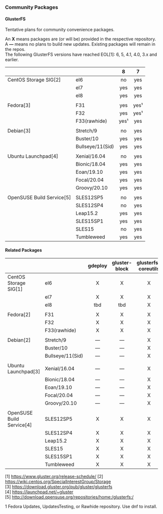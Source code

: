 ### Community Packages

#### GlusterFS

Tentative plans for community convenience packages.

An **X** means packages are (or will be) provided in the respective repository.  
A **—** means no plans to build new updates. Existing packages will remain in the repos.  
The following GlusterFS versions have reached EOL[1]: 6, 5, 4.1, 4.0, 3.x and earlier.

|              |                |     8     |     7     |
|--------------|----------------|:---------:|:---------:|
|CentOS Storage SIG[2]|el6      |    no     |    yes    |
|              |el7             |    yes    |    yes    |
|              |el8             |    yes    |    yes    |
|              |                |           |           |
|Fedora[3]     |F31             |    yes    |    yes¹   |
|              |F32             |    yes    |    yes¹   |
|              |F33(rawhide)    |    yes¹   |    yes    |
|              |                |           |           |
|Debian[3]     |Stretch/9       |     no    |    yes    |
|              |Buster/10       |    yes    |    yes    |
|              |Bullseye/11(Sid)|    yes    |    yes    |
|              |                |           |           |
|Ubuntu Launchpad[4]|Xenial/16.04    |    no     |    yes    |
|              |Bionic/18.04    |    yes    |    yes    |
|              |Eoan/19.10      |    yes    |    yes    |
|              |Focal/20.04     |    yes    |    yes    |
|              |Groovy/20.10    |    yes    |    yes    |
|              |                |           |           |
|OpenSUSE Build Service[5]|SLES12SP5    |    no     |    yes    |
|              |SLES12SP4       |    no     |    yes    |
|              |Leap15.2        |    yes    |    yes    |
|              |SLES15SP1       |    yes    |    yes    |
|              |SLES15          |    no     |    yes    |
|              |Tumbleweed      |    yes    |    yes    |

#### Related Packages

|              |                | gdeploy | gluster-block | glusterfs-coreutils | nfs-ganesha | storhaug | Samba |
|--------------|----------------|:-------:|:--------:|:----------:|:-----------:|:--------:|:-----:|
|CentOS Storage SIG[1]|el6             |    X    |     X    |     X      |      X      |     X    |   ?   |
|              |el7             |    X    |     X    |     X      |      X      |     X    |   ?   |
|              |el8             |   tbd   |    tbd   |     X      |      X      |    tbd   |   ?   |
|              |                |         |          |            |             |          |       |
|Fedora[2]     |F31             |    X    |     X    |     X      |      X      |     X    |   ?   |
|              |F32             |    X    |     X    |     X      |      X      |     X    |   ?   |
|              |F33(rawhide)    |    X    |     X    |     X      |      X      |     X    |   ?   |
|              |                |         |          |            |             |          |       |
|Debian[2]     |Stretch/9       |    —    |     —    |     X      |      X      |     X    |   ?   |
|              |Buster/10       |    —    |     —    |     X      |      X      |     X    |   ?   |
|              |Bullseye/11(Sid)|    —    |     —    |     X      |      X      |     X    |   ?   |
|              |                |         |          |            |             |          |       |
|Ubuntu Launchpad[3]|Xenial/16.04    |    —    |     —    |     X      |      X      |     X    |   ?   |
|              |Bionic/18.04    |    —    |     —    |     X      |      X      |     X    |   ?   |
|              |Eoan/19.10      |    —    |     —    |     X      |      X      |     X    |   ?   |
|              |Focal/20.04     |    —    |     —    |     X      |      X      |     X    |   ?   |
|              |Groovy/20.10    |    —    |     —    |     X      |      X      |     X    |   ?   |
|              |                |         |          |            |             |          |       |
|OpenSUSE Build Service[4]|SLES12SP5       |    X     |     X    |     X       |      X      |     X    |   ?   |
|              |SLES12SP4       |    X    |     X    |     X      |      X      |     X    |   ?   |
|              |Leap15.2        |    X    |     X    |     X      |      X      |     X    |   ?   |
|              |SLES15          |    X    |     X    |     X      |      X      |     X    |   ?   |
|              |SLES15SP1       |    X    |     X    |     X      |      X      |     X    |   ?   |
|              |Tumbleweed      |    X    |     X    |     X      |      X      |     X    |   ?   |



[1] <https://www.gluster.org/release-schedule/>
[2] <https://wiki.centos.org/SpecialInterestGroup/Storage>  
[3] <https://download.gluster.org/pub/gluster/glusterfs>  
[4] <https://launchpad.net/~gluster>  
[5] <http://download.opensuse.org/repositories/home:/glusterfs:/>  

1 Fedora Updates, UpdatesTesting, or Rawhide repository. Use dnf to install.  
